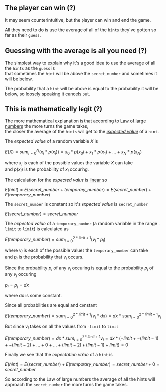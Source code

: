 ## The player can win (?)

It may seem counterintuitive, but the player can win and end the game.

All they need to do is use the average of all of the `hints` they've gotten so far as their `guess`. 


## Guessing with the average is all you need (?)

The simplest way to explain why it's a good idea to use the average of all the `hints` as the `guess` is  
that sometimes the `hint` will be above the `secret_number` and sometimes it will be below.

The probability that a `hint` will be above is equal to the probability it will be below, so loosely speaking it cancels out.



## This is mathematically legit (?)

The more mathematical explanation is that according to [Law of large numbers](https://en.wikipedia.org/wiki/Law_of_large_numbers) the more turns the game takes,  
the closer the average of the `hints` will get to the [*expected value*](https://en.wikipedia.org/wiki/Expected_value) of a `hint`.

The *expected value* of a random variable $X$ is 

$` E(X) = sum_{i=0}^{N} ( x_i * p(x_i) ) = x_0 * p(x_0) + x_1 * p(x_1) + ... + x_N * p(x_N) `$  

where $x_i$ is each of the possible values the variable $X$ can take  
and $p(x_i)$ is the probability of $x_i$ occuring.


The calculation for the *expected value* is [linear](https://en.wikipedia.org/wiki/Linear_map) so  

$` E(hint) = E(secret\_number + temporary\_number) = E(secret\_number) + E(temporary\_number) `$  


The `secret_number` is constant so it's *expected value* is `secret_number`  

$` E(secret\_number) = secret\_number `$

The *expected value* of a `temporary_number` (a random variable in the range `-limit` to `limit`) is calculated as  

$` E(temporary\_number) = sum_{i=0}^{2*limit+1} (v_i * p_i) `$ 

where $v_i$ is each of the possible values the `temporary_number` can take  
and $p_i$ is the probability that $v_i$ occurs. 

Since the probability $p_i$ of any $v_i$ occuring is equal to the probability $p_j$ of any $v_j$ occuring  

$` p_i = p_j = dx `$  

where dx is some constant.  

Since all probabilities are equal and constant  

$` E(temporary\_number) = sum_{i=0}^{2*limit+1} (v_i * dx)  = dx * sum_{i=0}^{2*limit+1} v_i `$  

But since $v_i$ takes on all the values from `-limit` to `limit`  

$` E(temporary\_number) = dx * sum_{i=0}^{2*limit+1} v_i = dx * (-limit + -(limit-1) + -(limit-2) + ... + 0 + ... + (limit-2) + (limit-1) + limit ) = 0`$  

Finally we see that the *expectation value* of a `hint` is  

$` E(hint) = E(secret\_number) + E(temporary\_number) = secret\_number + 0 = secret\_number`$

So according to the Law of large numbers the average of all the hints will approach the `secret_number` the more turns the game takes.

